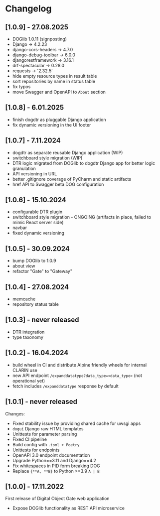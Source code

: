 # Changelog
## [1.0.9] - 27.08.2025
- DOGlib 1.0.11 (signposting)
- Django -> 4.2.23
- django-cors-headers -> 4.7.0
- django-debug-toolbar -> 6.0.0
- djangorestframework -> 3.16.1
- drf-spectacular -> 0.28.0
- requests -> '2.32.5'
- hide empty resource types in result table
- sort repositories by name in status table
- fix typos
- move Swagger and OpenAPI to `About` section

## [1.0.8] - 6.01.2025
- finish dogdtr as pluggable Django application
- fix dynamic versioning in the UI footer

## [1.0.7] - 7.11.2024
- dogdtr as separate reusable Django application (WIP)
- switchboard style migration (WIP)
- DTR logic migrated from DOGlib to dogdtr Django app for better logic granulation
- API versioning in URL
- better .gitignore coverage of PyCharm and static artifacts
- href API to Swagger beta DOG configuration 

## [1.0.6] - 15.10.2024
- configurable DTR plugin
- switchboard style migration - ONGOING (artifacts in place, failed to mimic React server side)
- navbar
- fixed dynamic versioning

## [1.0.5] - 30.09.2024
- bump DOGlib to 1.0.9
- about view
- refactor "Gate" to "Gateway"

## [1.0.4] - 27.08.2024
- memcache
- repository status table

## [1.0.3] - never released
- DTR integration
- type taxonomy

## [1.0.2] - 16.04.2024
- build wheel in CI and distribute Alpine friendly wheels for internal CLARIN
  use
- new API endpoint `/expanddatatype?data_type=<data_type>` (not operational yet)
- fetch includes `/expanddatatype` response by default

## [1.0.1] - never released
Changes:
- Fixed stability issue by providing shared cache for uwsgi apps
- `dogui` Django raw HTML templates
- Unittests for parameter parsing
- Fixed CI pipeline
- Build config with `.toml + Poetry`
- Unittests for endpoints
- OpenAPI 3.0 endpoint documentation
- Upgrade Python==3.11 and Django==4.2
- Fix whitespaces in PID form breaking DOG
- Replace `{**A, **B}` to Python >=3.9 `A | B`

## [1.0.0] - 17.11.2022
First release of Digital Object Gate web application
- Expose DOGlib functionality as REST API microservice

